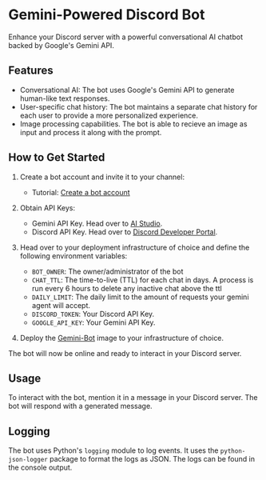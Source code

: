 # Gemini-Powered Discord Bot

Enhance your Discord server with a powerful conversational AI chatbot backed by Google's Gemini API.

## Features

- Conversational AI: The bot uses Google's Gemini API to generate human-like text responses.
- User-specific chat history: The bot maintains a separate chat history for each user to provide a more personalized experience.
- Image processing capabilities. The bot is able to recieve an image as input and process it along with the prompt.

## How to Get Started

1. Create a bot account and invite it to your channel:

   - Tutorial: [Create a bot account](https://discordpy.readthedocs.io/en/stable/discord.html)

2. Obtain API Keys:

   - Gemini API Key. Head over to [AI Studio](https://aistudio.google.com/app/apikey).
   - Discord API Key. Head over to [Discord Developer Portal](https://discord.com/developers/applications).

3. Head over to your deployment infrastructure of choice and define the following environment variables:

   - `BOT_OWNER`: The owner/administrator of the bot
   - `CHAT_TTL`: The time-to-live (TTL) for each chat in days. A process is run every 6 hours to delete any inactive chat above the ttl
   - `DAILY_LIMIT`: The daily limit to the amount of requests your gemini agent will accept.
   - `DISCORD_TOKEN`: Your Discord API Key.
   - `GOOGLE_API_KEY`: Your Gemini API Key.

4. Deploy the [Gemini-Bot](https://hub.docker.com/repository/docker/briandidthat/gemini-bot/general) image to your infrastructure of choice.

The bot will now be online and ready to interact in your Discord server.

## Usage

To interact with the bot, mention it in a message in your Discord server. The bot will respond with a generated message.

## Logging

The bot uses Python's `logging` module to log events. It uses the `python-json-logger` package to format the logs as JSON. The logs can be found in the console output.
